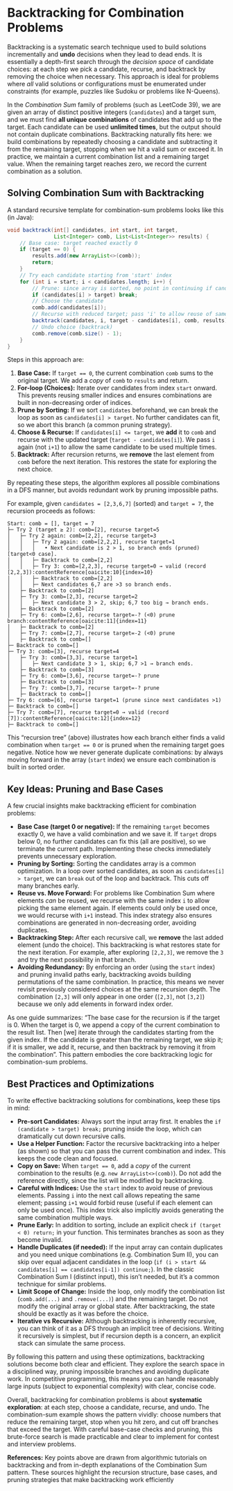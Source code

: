 # Backtracking for Combination Problems

Backtracking is a systematic search technique used to build solutions incrementally and **undo** decisions when they lead to dead ends.  It is essentially a depth-first search through the *decision space* of candidate choices: at each step we pick a candidate, recurse, and backtrack by removing the choice when necessary.  This approach is ideal for problems where *all* valid solutions or configurations must be enumerated under constraints (for example, puzzles like Sudoku or problems like N-Queens).

In the *Combination Sum* family of problems (such as LeetCode 39), we are given an array of distinct positive integers (`candidates`) and a target sum, and we must find **all unique combinations** of candidates that add up to the target.  Each candidate can be used **unlimited times**, but the output should not contain duplicate combinations.  Backtracking naturally fits here: we build combinations by repeatedly choosing a candidate and subtracting it from the remaining target, stopping when we hit a valid sum or exceed it.  In practice, we maintain a current combination list and a remaining target value. When the remaining target reaches zero, we record the current combination as a solution.

## Solving Combination Sum with Backtracking

A standard recursive template for combination-sum problems looks like this (in Java):

```java
void backtrack(int[] candidates, int start, int target, 
               List<Integer> comb, List<List<Integer>> results) {
    // Base case: target reached exactly 0
    if (target == 0) {
        results.add(new ArrayList<>(comb));
        return;
    }
    // Try each candidate starting from 'start' index
    for (int i = start; i < candidates.length; i++) {
        // Prune: since array is sorted, no point in continuing if candidate > target
        if (candidates[i] > target) break;
        // Choose the candidate
        comb.add(candidates[i]);
        // Recurse with reduced target; pass 'i' to allow reuse of same element
        backtrack(candidates, i, target - candidates[i], comb, results);
        // Undo choice (backtrack)
        comb.remove(comb.size() - 1);
    }
}
```

Steps in this approach are:

1. **Base Case:** If `target == 0`, the current combination `comb` sums to the original target.  We add a *copy* of `comb` to `results` and return.
2. **For-loop (Choices):** Iterate over candidates from index `start` onward.  This prevents reusing smaller indices and ensures combinations are built in non-decreasing order of indices.
3. **Prune by Sorting:** If we sort `candidates` beforehand, we can break the loop as soon as `candidates[i] > target`.  No further candidates can fit, so we abort this branch (a common pruning strategy).
4. **Choose & Recurse:** If `candidates[i] <= target`, we **add** it to `comb` and recurse with the updated target (`target - candidates[i]`).  We pass `i` again (not `i+1`) to allow the same candidate to be used multiple times.
5. **Backtrack:** After recursion returns, we **remove** the last element from `comb` before the next iteration.  This restores the state for exploring the next choice.

By repeating these steps, the algorithm explores all possible combinations in a DFS manner, but avoids redundant work by pruning impossible paths.

For example, given `candidates = [2,3,6,7]` (sorted) and `target = 7`, the recursion proceeds as follows:

```text
Start: comb = [], target = 7
├─ Try 2 (target ≥ 2): comb=[2], recurse target=5
│   ├─ Try 2 again: comb=[2,2], recurse target=3
│   │   ├─ Try 2 again: comb=[2,2,2], recurse target=1 
│   │   │   • Next candidate is 2 > 1, so branch ends (pruned) [target<0 case].
│   │   ├─ Backtrack to comb=[2,2]  
│   │   ├─ Try 3: comb=[2,2,3], recurse target=0 → valid (record [2,2,3]):contentReference[oaicite:10]{index=10}  
│   │   ├─ Backtrack to comb=[2,2]
│   │   ├─ Next candidates 6,7 are >3 so branch ends.
│   ├─ Backtrack to comb=[2]  
│   ├─ Try 3: comb=[2,3], recurse target=2 
│   │   ├─ Next candidate 3 > 2, skip; 6,7 too big → branch ends.
│   ├─ Backtrack to comb=[2]
│   ├─ Try 6: comb=[2,6], recurse target=-? (<0) prune branch:contentReference[oaicite:11]{index=11} 
│   ├─ Backtrack to comb=[2]
│   ├─ Try 7: comb=[2,7], recurse target=-2 (<0) prune
│   ├─ Backtrack to comb=[]
├─ Backtrack to comb=[]
├─ Try 3: comb=[3], recurse target=4
│   ├─ Try 3: comb=[3,3], recurse target=1 
│   │   ├─ Next candidate 3 > 1, skip; 6,7 >1 → branch ends.
│   ├─ Backtrack to comb=[3]
│   ├─ Try 6: comb=[3,6], recurse target=-? prune
│   ├─ Backtrack to comb=[3]
│   ├─ Try 7: comb=[3,7], recurse target=-? prune
│   ├─ Backtrack to comb=[]
├─ Try 6: comb=[6], recurse target=1 (prune since next candidates >1) 
├─ Backtrack to comb=[]
├─ Try 7: comb=[7], recurse target=0 → valid (record [7]):contentReference[oaicite:12]{index=12}
├─ Backtrack to comb=[]
```

This “recursion tree” (above) illustrates how each branch either finds a valid combination when `target == 0` or is pruned when the remaining target goes negative.  Notice how we never generate duplicate combinations: by always moving forward in the array (`start` index) we ensure each combination is built in sorted order.

## Key Ideas: Pruning and Base Cases

A few crucial insights make backtracking efficient for combination problems:

* **Base Case (target 0 or negative):** If the remaining `target` becomes exactly 0, we have a valid combination and we save it. If `target` drops below 0, no further candidates can fix this (all are positive), so we terminate the current path. Implementing these checks immediately prevents unnecessary exploration.
* **Pruning by Sorting:** Sorting the candidates array is a common optimization. In a loop over sorted candidates, as soon as `candidates[i] > target`, we can `break` out of the loop and backtrack.  This cuts off many branches early.
* **Reuse vs. Move Forward:** For problems like Combination Sum where elements *can* be reused, we recurse with the same index `i` to allow picking the same element again.  If elements could only be used once, we would recurse with `i+1` instead.  This index strategy also ensures combinations are generated in non-decreasing order, avoiding duplicates.
* **Backtracking Step:** After each recursive call, we **remove** the last added element (undo the choice).  This backtracking is what restores state for the next iteration. For example, after exploring `[2,2,3]`, we remove the `3` and try the next possibility in that branch.
* **Avoiding Redundancy:** By enforcing an order (using the `start` index) and pruning invalid paths early, backtracking avoids building permutations of the same combination.  In practice, this means we never revisit previously considered choices at the same recursion depth. The combination `[2,3]` will only appear in one order (`[2,3]`, not `[3,2]`) because we only add elements in forward index order.

As one guide summarizes: “The base case for the recursion is if the target is 0. When the target is 0, we append a copy of the current combination to the result list. Then \[we] iterate through the candidates starting from the given index. If the candidate is greater than the remaining target, we skip it; if it is smaller, we add it, recurse, and then backtrack by removing it from the combination”. This pattern embodies the core backtracking logic for combination-sum problems.

## Best Practices and Optimizations

To write effective backtracking solutions for combinations, keep these tips in mind:

* **Pre-sort Candidates:** Always sort the input array first.  It enables the `if (candidate > target) break;` pruning inside the loop, which can dramatically cut down recursive calls.
* **Use a Helper Function:** Factor the recursive backtracking into a helper (as shown) so that you can pass the current combination and index. This keeps the code clean and focused.
* **Copy on Save:** When `target == 0`, add a *copy* of the current combination to the results (e.g. `new ArrayList<>(comb)`).  Do not add the reference directly, since the list will be modified by backtracking.
* **Careful with Indices:** Use the `start` index to avoid reuse of previous elements.  Passing `i` into the next call allows repeating the same element; passing `i+1` would forbid reuse (useful if each element can only be used once).  This index trick also implicitly avoids generating the same combination multiple ways.
* **Prune Early:** In addition to sorting, include an explicit check `if (target < 0) return;` in your function.  This terminates branches as soon as they become invalid.
* **Handle Duplicates (if needed):** If the input array can contain duplicates and you need unique combinations (e.g. Combination Sum II), you can skip over equal adjacent candidates in the loop (`if (i > start && candidates[i] == candidates[i-1]) continue;`).  In the classic Combination Sum I (distinct input), this isn’t needed, but it’s a common technique for similar problems.
* **Limit Scope of Change:** Inside the loop, only modify the combination list (`comb.add(...)` and `.remove(...)`) and the remaining target. Do not modify the original array or global state. After backtracking, the state should be exactly as it was before the choice.
* **Iterative vs Recursive:** Although backtracking is inherently recursive, you can think of it as a DFS through an implicit tree of decisions. Writing it recursively is simplest, but if recursion depth is a concern, an explicit stack can simulate the same process.

By following this pattern and using these optimizations, backtracking solutions become both clear and efficient. They explore the search space in a disciplined way, pruning impossible branches and avoiding duplicate work. In competitive programming, this means you can handle reasonably large inputs (subject to exponential complexity) with clear, concise code.

Overall, backtracking for combination problems is about **systematic exploration**: at each step, choose a candidate, recurse, and undo.  The combination-sum example shows the pattern vividly: choose numbers that reduce the remaining target, stop when you hit zero, and cut off branches that exceed the target.  With careful base-case checks and pruning, this brute-force search is made practicable and clear to implement for contest and interview problems.

**References:** Key points above are drawn from algorithmic tutorials on backtracking and from in-depth explanations of the Combination Sum pattern. These sources highlight the recursion structure, base cases, and pruning strategies that make backtracking work efficiently
